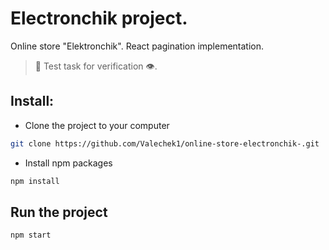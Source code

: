 # Electronchik project.

Online store "Elektronchik". React pagination implementation.

> 🦾 Test task for verification 👁.

## Install:

- Clone the project to your computer

```sh
git clone https://github.com/Valechek1/online-store-electronchik-.git
```

- Install npm packages

```sh
npm install
```

## Run the project

```sh
npm start
```
